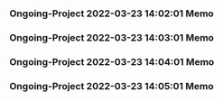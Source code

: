 ### Ongoing-Project 2022-03-23 14:02:01 Memo
### Ongoing-Project 2022-03-23 14:03:01 Memo
### Ongoing-Project 2022-03-23 14:04:01 Memo
### Ongoing-Project 2022-03-23 14:05:01 Memo
